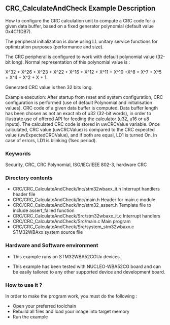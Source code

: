## <b>CRC_CalculateAndCheck Example Description</b>

How to configure the CRC calculation unit to compute a CRC code for a given data
buffer, based on a fixed generator polynomial (default value 0x4C11DB7).

The peripheral initialization is done using LL unitary service functions for
optimization purposes (performance and size).

The CRC peripheral is configured to work with default polynomial value (32-bit long).
Normal representation of this polynomial value is :

 X^32 + X^26 + X^23 + X^22 + X^16 + X^12 + X^11 + X^10 +X^8 + X^7 + X^5 + X^4 + X^2 + X + 1.

Generated CRC value is then 32 bits long.

Example execution:
After startup from reset and system configuration, CRC configuration is performed (use of default Polynomial and initialisation values).
CRC code of a given data buffer is computed.
Data buffer length has been chosen as not an exact nb of u32 (32-bit words), in order to illustrate
use of offered API for feeding the calculator (u32, u16 or u8 inputs).
The calculated CRC code is stored in uwCRCValue variable.
Once calculated, CRC value (uwCRCValue) is compared to the CRC expected value (uwExpectedCRCValue),
and if both are equal, LD1 is turned On.
In case of errors, LD1 is blinking (1sec period).


### <b>Keywords</b>

Security, CRC, CRC Polynomial, ISO/IEC/IEEE 802-3, hardware CRC


### <b>Directory contents</b>

  - CRC/CRC_CalculateAndCheck/Inc/stm32wbaxx_it.h               Interrupt handlers header file
  - CRC/CRC_CalculateAndCheck/Inc/main.h                        Header for main.c module
  - CRC/CRC_CalculateAndCheck/Inc/stm32_assert.h                Template file to include assert_failed function
  - CRC/CRC_CalculateAndCheck/Src/stm32wbaxx_it.c               Interrupt handlers
  - CRC/CRC_CalculateAndCheck/Src/main.c                        Main program
  - CRC/CRC_CalculateAndCheck/Src/system_stm32wbaxx.c           STM32WBAxx system source file


### <b>Hardware and Software environment</b> 

  - This example runs on STM32WBA52CGUx devices.

  - This example has been tested with NUCLEO-WBA52CG board and can be
    easily tailored to any other supported device and development board.

### <b>How to use it ?</b> 

In order to make the program work, you must do the following :

 - Open your preferred toolchain
 - Rebuild all files and load your image into target memory
 - Run the example
